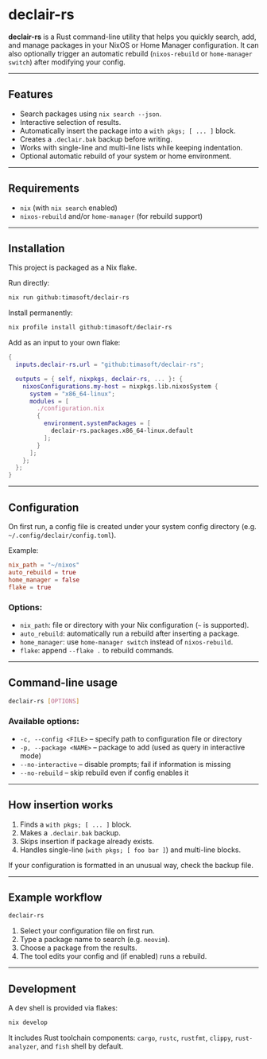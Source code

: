 # declair-rs

**declair-rs** is a Rust command-line utility that helps you quickly search, add, and manage packages in your NixOS or Home Manager configuration. It can also optionally trigger an automatic rebuild (`nixos-rebuild` or `home-manager switch`) after modifying your config.

---

## Features

* Search packages using `nix search --json`.
* Interactive selection of results.
* Automatically insert the package into a `with pkgs; [ ... ]` block.
* Creates a `.declair.bak` backup before writing.
* Works with single-line and multi-line lists while keeping indentation.
* Optional automatic rebuild of your system or home environment.

---

## Requirements

* `nix` (with `nix search` enabled)
* `nixos-rebuild` and/or `home-manager` (for rebuild support)

---

## Installation

This project is packaged as a Nix flake.

Run directly:

```bash
nix run github:timasoft/declair-rs
```

Install permanently:

```bash
nix profile install github:timasoft/declair-rs
```

Add as an input to your own flake:

```nix
{
  inputs.declair-rs.url = "github:timasoft/declair-rs";

  outputs = { self, nixpkgs, declair-rs, ... }: {
    nixosConfigurations.my-host = nixpkgs.lib.nixosSystem {
      system = "x86_64-linux";
      modules = [
        ./configuration.nix
        {
          environment.systemPackages = [
            declair-rs.packages.x86_64-linux.default
          ];
        }
      ];
    };
  };
}
```

---

## Configuration

On first run, a config file is created under your system config directory (e.g. `~/.config/declair/config.toml`).

Example:

```toml
nix_path = "~/nixos"
auto_rebuild = true
home_manager = false
flake = true
```

### Options:

* `nix_path`: file or directory with your Nix configuration (`~` is supported).
* `auto_rebuild`: automatically run a rebuild after inserting a package.
* `home_manager`: use `home-manager switch` instead of `nixos-rebuild`.
* `flake`: append `--flake .` to rebuild commands.

---

## Command-line usage

```bash
declair-rs [OPTIONS]
```

### Available options:

* `-c, --config <FILE>` – specify path to configuration file or directory
* `-p, --package <NAME>` – package to add (used as query in interactive mode)
* `--no-interactive` – disable prompts; fail if information is missing
* `--no-rebuild` – skip rebuild even if config enables it

---

## How insertion works

1. Finds a `with pkgs; [ ... ]` block.
2. Makes a `.declair.bak` backup.
3. Skips insertion if package already exists.
4. Handles single-line (`with pkgs; [ foo bar ]`) and multi-line blocks.

If your configuration is formatted in an unusual way, check the backup file.

---

## Example workflow

```bash
declair-rs
```

1. Select your configuration file on first run.
2. Type a package name to search (e.g. `neovim`).
3. Choose a package from the results.
4. The tool edits your config and (if enabled) runs a rebuild.

---

## Development

A dev shell is provided via flakes:

```bash
nix develop
```

It includes Rust toolchain components: `cargo`, `rustc`, `rustfmt`, `clippy`, `rust-analyzer`, and `fish` shell by default.
